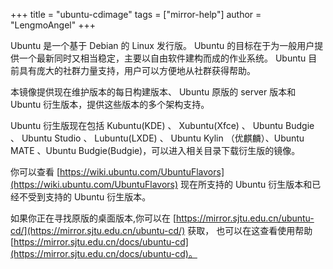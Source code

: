 +++
title = "ubuntu-cdimage"
tags = ["mirror-help"]
author = "LengmoAngel"
+++

Ubuntu 是一个基于 Debian 的 Linux 发行版。 Ubuntu 的目标在于为一般用户提供一个最新同时又相当稳定，主要以自由软件建构而成的作业系统。 Ubuntu 目前具有庞大的社群力量支持，用户可以方便地从社群获得帮助。

本镜像提供现在维护版本的每日构建版本、 Ubuntu 原版的 server 版本和 Ubuntu 衍生版本，提供这些版本的多个架构支持。

Ubuntu 衍生版现在包括 Kubuntu(KDE) 、 Xubuntu(Xfce) 、 Ubuntu Budgie 、 Ubuntu Studio 、 Lubuntu(LXDE) 、 Ubuntu Kylin （优麒麟）、Ubuntu MATE 、Ubuntu Budgie(Budgie)，可以进入相关目录下载衍生版的镜像。

你可以查看 [https://wiki.ubuntu.com/UbuntuFlavors](https://wiki.ubuntu.com/UbuntuFlavors) 现在所支持的 Ubuntu 衍生版本和已经不受到支持的 Ubuntu 衍生版本。

如果你正在寻找原版的桌面版本,你可以在 [https://mirror.sjtu.edu.cn/ubuntu-cd/](https://mirror.sjtu.edu.cn/ubuntu-cd/) 获取，
也可以在这查看使用帮助 [https://mirror.sjtu.edu.cn/docs/ubuntu-cd](https://mirror.sjtu.edu.cn/docs/ubuntu-cd)。

